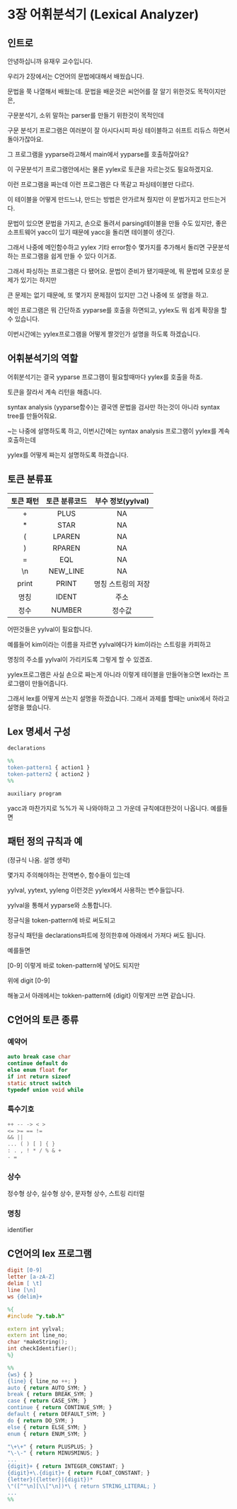 
# 3장 어휘분석기 (Lexical Analyzer)

## 인트로

안녕하십니까 유재우 교수입니다.

우리가 2장에서는 C언어의 문법에대해서 배웠습니다.

문법을 쭉 나열해서 배웠는데. 문법을 배운것은 씨언어를 잘 알기 위한것도 목적이지만은,

구문분석기, 소위 말하는 parser를 만들기 위한것이 목적인데

구문 분석기 프로그램은 여러분이 잘 아시다시피 파싱 테이블하고 쉬프트 리듀스 하면서 돌아가잖아요.

그 프로그램을 yyparse라고해서 main에서 yyparse를 호출하잖아요?

이 구문분석기 프로그램안에서는 물론 yylex로 토큰을 자르는것도 필요하겠지요.

이런 프로그램을 짜는데 이런 프로그램은 다 똑같고 파싱테이블만 다르다. 

이 테이블을 어떻게 만드느냐, 만드는 방법은 안가르쳐 줬지만 이 문법가지고 만드는거다.

문법이 있으면 문법을 가지고, 손으로 돌려서 parsing테이블을 만들 수도 있지만, 좋은 소프트웨어 yacc이 있기 때문에 yacc을 돌리면 테이블이 생긴다.

그래서 나중에 메인함수하고 yylex 기타 error함수 몇가지를 추가해서 돌리면 구문분석하는 프로그램을 쉽게 만들 수 있다 이거죠.

그래서 파싱하는 프로그램은 다 됐어요. 문법이 준비가 됐기때문에, 뭐 문법에 모호성 문제가 있기는 하지만

큰 문제는 없기 때문에, 또 몇가지 문제점이 있지만 그건 나중에 또 설명을 하고.

메인 프로그램은 뭐 간단하죠 yyparse를 호출을 하면되고, yylex도 뭐 쉽게 확장을 할 수 있습니다.

이번시간에는 yylex프로그램을 어떻게 짤것인가 설명을 하도록 하겠습니다.

## 어휘분석기의 역할

어휘분석기는 결국 yyparse 프로그램이 필요할때마다 yylex를 호출을 하죠.

토큰을 잘라서 계속 리턴을 해줍니다.

syntax analysis (yyparse함수)는 결국엔 문법을 검사만 하는것이 아니라 syntax tree를 만들어줘요.

~는 나중에 설명하도록 하고, 이번시간에는 syntax analysis 프로그램이 yylex를 계속 호출하는데

yylex를 어떻게 짜는지 설명하도록 하겠습니다.

## 토큰 분류표

| 토큰 패턴 | 토큰 분류코드 | 부수 정보(yylval) |
| :---: | :---: | :---: |
| + | PLUS | NA |
| * | STAR | NA |
| ( | LPAREN | NA |
| ) | RPAREN | NA |
| = | EQL | NA |
| \n | NEW_LINE | NA |
| print | PRINT | 명칭 스트링의 저장 |
| 명칭 | IDENT | 주소 |
| 정수 | NUMBER | 정수값 |

어떤것들은 yylval이 필요합니다.

예를들어 kim이라는 이름을 자르면 yylval에다가 kim이라는 스트링을 카피하고

명칭의 주소를 yylval이 가리키도록 그렇게 할 수 있겠죠.

yylex프로그램은 사실 손으로 짜는게 아니라 이렇게 테이블을 만들어놓으면 lex라는 프로그램이 만들어줍니다.

그래서 lex를 어떻게 쓰는지 설명을 하겠습니다. 그래서 과제를 할때는 unix에서 하라고 설명을 했습니다.

## Lex 명세서 구성

```lex
declarations

%%
token-pattern1 { action1 }
token-pattern2 { action2 }
%%

auxiliary program
```

yacc과 마찬가지로 %%가 꼭 나와야하고 그 가운데 규칙에대한것이 나옵니다. 예를들면

## 패턴 정의 규칙과 예

(정규식 나옴. 설명 생략)

몇가지 주의해야하는 전역변수, 함수들이 있는데

yylval, yytext, yyleng 이런것은 yylex에서 사용하는 변수들입니다.

yylval을 통해서 yyparse와 소통합니다.

정규식을 token-pattern에 바로 써도되고

정규식 패턴을 declarations파트에 정의한후에 아래에서 가져다 써도 됩니다.

예를들면

[0-9] 이렇게 바로 token-pattern에 넣어도 되지만

위에 digit   [0-9]

해놓고서 아래에서는 tokken-pattern에 {digit} 이렇게만 쓰면 같습니다.

## C언어의 토큰 종류

### 예약어

```c
auto break case char
continue default do
else enum float for
if int return sizeof
static struct switch
typedef union void while
```

### 특수기호

```c
++ -- -> < >
<= >= == != 
&& ||
... ( ) [ ] { }
: . , ! * / % & +
- =
```

### 상수

정수형 상수, 실수형 상수, 문자형 상수, 스트링 리터럴

### 명칭

identifier

## C언어의 lex 프로그램

```lex
digit [0-9]
letter [a-zA-Z]
delim [ \t]
line [\n]
ws {delim}+

%{
#include "y.tab.h"

extern int yylval;
extern int line_no;
char *makeString();
int checkIdentifier();
%}

%%
{ws} { }
{line} { line_no ++; }
auto { return AUTO_SYM; }
break { return BREAK_SYM; }
case { return CASE_SYM; }
continue { return CONTINUE_SYM; }
default { return DEFAULT_SYM; }
do { return DO_SYM; }
else { return ELSE_SYM; }
enum { return ENUM_SYM; }

"\+\+" { return PLUSPLUS; }
"\-\-" { return MINUSMINUS; }
...
{digit}+ { return INTEGER_CONSTANT; }
{digit}+\.{digit}+ { return FLOAT_CONSTANT; }
{letter}({letter}|{digit})*
\"([^"\n][\\["\n])*\ { return STRING_LITERAL; }
...
%%

```
